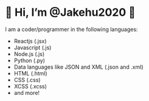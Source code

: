 # 👋 Hi, I’m @Jakehu2020 👋

I am a coder/programmer in the following languages:
- Reactjs (.jsx)
- Javascript (.js)
- Node.js (.js)
- Python (.py)
- Data languages like JSON and XML (.json and .xml)
- HTML (.html)
- CSS (.css)
- XCSS (.xcss)
- and more!
